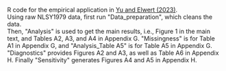 
 R code for the empirical application in [Yu and Elwert (2023)](https://arxiv.org/abs/2306.16591). <br />
 Using raw NLSY1979 data, first run "Data_preparation", which cleans the data. <br />
 Then, "Analysis" is used to get the main results, i.e., Figure 1 in the main text, and Tables A2, A3, and A4 in Appendix G. "Missingness" is for Table A1 in Appendix G, and "Analysis_Table A5" is for Table A5 in Appendix G. "Diagnostics" provides Figures A2 and A3, as well as Table A6 in Appendix H. Finally "Sensitivity" generates Figures A4 and A5 in Appendix H.

